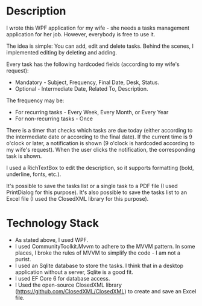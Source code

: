 # Description

I wrote this WPF application for my wife - she needs a tasks management application for her job.
However, everybody is free to use it.

The idea is simple: You can add, edit and delete tasks. Behind the scenes, I implemented editing by deleting and adding.

Every task has the following hardcoded fields (according to my wife's request): 
- Mandatory - Subject, Frequency, Final Date, Desk, Status.
- Optional - Intermediate Date, Related To, Description.

The frequency may be:
- For recurring tasks - Every Week, Every Month, or Every Year
- For non-recurring tasks - Once

There is a timer that checks which tasks are due today (either according to the intermediate date or according to the final date). If the current time is 9 o'clock or later, a notification is shown (9 o'clock is hardcoded according to my wife's request). When the user clicks the notification, the corresponding task is shown.

I used a RichTextBox to edit the description, so it supports formatting (bold, underline, fonts, etc.).

It's possible to save the tasks list or a single task to a PDF file (I used PrintDialog for this purpose).
It's also possible to save the tasks list to an Excel file (I used the ClosedXML library for this purpose).

# Technology Stack
- As stated above, I used WPF.
- I used CommunityToolkit.Mvvm to adhere to the MVVM pattern. In some places, I broke the rules of MVVM to simplify the code - I am not a purist.
- I used an Sqlite database to store the tasks. I think that in a desktop application without a server, Sqlite is a good fit.
- I used EF Core 6 for database access.
- I Used the open-source ClosedXML library (https://github.com/ClosedXML/ClosedXML) to create and save an Excel file.
